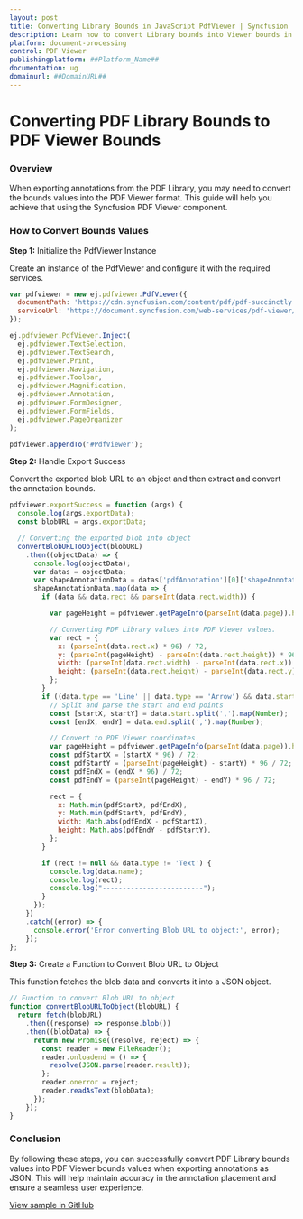 ```yaml
---
layout: post
title: Converting Library Bounds in JavaScript PdfViewer | Syncfusion
description: Learn how to convert Library bounds into Viewer bounds in Syncfusion ##Platform_Name## Pdfviewer control of Syncfusion Essential JS 2 and more.
platform: document-processing
control: PDF Viewer
publishingplatform: ##Platform_Name##
documentation: ug
domainurl: ##DomainURL##
---
```


# Converting PDF Library Bounds to PDF Viewer Bounds

### Overview

When exporting annotations from the PDF Library, you may need to convert the bounds values into the PDF Viewer format. This guide will help you achieve that using the Syncfusion PDF Viewer component.

### How to Convert Bounds Values

**Step 1:** Initialize the PdfViewer Instance

Create an instance of the PdfViewer and configure it with the required services.

```js
var pdfviewer = new ej.pdfviewer.PdfViewer({
  documentPath: 'https://cdn.syncfusion.com/content/pdf/pdf-succinctly.pdf',
  serviceUrl: 'https://document.syncfusion.com/web-services/pdf-viewer/api/pdfviewer'
});

ej.pdfviewer.PdfViewer.Inject(
  ej.pdfviewer.TextSelection,
  ej.pdfviewer.TextSearch,
  ej.pdfviewer.Print,
  ej.pdfviewer.Navigation,
  ej.pdfviewer.Toolbar,
  ej.pdfviewer.Magnification,
  ej.pdfviewer.Annotation,
  ej.pdfviewer.FormDesigner,
  ej.pdfviewer.FormFields,
  ej.pdfviewer.PageOrganizer
);

pdfviewer.appendTo('#PdfViewer');
```

**Step 2:** Handle Export Success

Convert the exported blob URL to an object and then extract and convert the annotation bounds.

```js
pdfviewer.exportSuccess = function (args) {
  console.log(args.exportData);
  const blobURL = args.exportData;

  // Converting the exported blob into object
  convertBlobURLToObject(blobURL)
    .then((objectData) => {
      console.log(objectData);
      var datas = objectData;
      var shapeAnnotationData = datas['pdfAnnotation'][0]['shapeAnnotation'];
      shapeAnnotationData.map(data => {
        if (data && data.rect && parseInt(data.rect.width)) {

          var pageHeight = pdfviewer.getPageInfo(parseInt(data.page)).height;

          // Converting PDF Library values into PDF Viewer values.
          var rect = {
            x: (parseInt(data.rect.x) * 96) / 72,
            y: (parseInt(pageHeight) - parseInt(data.rect.height)) * 96 / 72,
            width: (parseInt(data.rect.width) - parseInt(data.rect.x)) * 96 / 72,
            height: (parseInt(data.rect.height) - parseInt(data.rect.y)) * 96 / 72,
          };
        }
        if ((data.type == 'Line' || data.type == 'Arrow') && data.start && data.end) {
          // Split and parse the start and end points
          const [startX, startY] = data.start.split(',').map(Number);
          const [endX, endY] = data.end.split(',').map(Number);

          // Convert to PDF Viewer coordinates
          var pageHeight = pdfviewer.getPageInfo(parseInt(data.page)).height;
          const pdfStartX = (startX * 96) / 72;
          const pdfStartY = (parseInt(pageHeight) - startY) * 96 / 72;
          const pdfEndX = (endX * 96) / 72;
          const pdfEndY = (parseInt(pageHeight) - endY) * 96 / 72;

          rect = {
            x: Math.min(pdfStartX, pdfEndX),
            y: Math.min(pdfStartY, pdfEndY),
            width: Math.abs(pdfEndX - pdfStartX),
            height: Math.abs(pdfEndY - pdfStartY),
          };
        }

        if (rect != null && data.type != 'Text') {
          console.log(data.name);
          console.log(rect);
          console.log("-------------------------");
        }
      });
    })
    .catch((error) => {
      console.error('Error converting Blob URL to object:', error);
    });
};
```

**Step 3:** Create a Function to Convert Blob URL to Object

This function fetches the blob data and converts it into a JSON object.

```js
// Function to convert Blob URL to object
function convertBlobURLToObject(blobURL) {
  return fetch(blobURL)
    .then((response) => response.blob())
    .then((blobData) => {
      return new Promise((resolve, reject) => {
        const reader = new FileReader();
        reader.onloadend = () => {
          resolve(JSON.parse(reader.result));
        };
        reader.onerror = reject;
        reader.readAsText(blobData);
      });
    });
}
```

### Conclusion

By following these steps, you can successfully convert PDF Library bounds values into PDF Viewer bounds values when exporting annotations as JSON. This will help maintain accuracy in the annotation placement and ensure a seamless user experience.

[View sample in GitHub](https://github.com/SyncfusionExamples/javascript-pdf-viewer-examples/tree/master/How%20to)